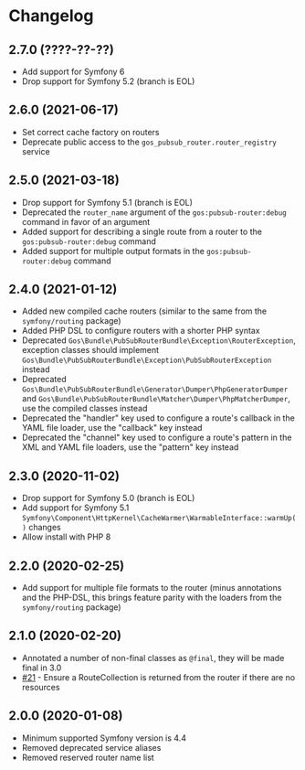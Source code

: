 # Changelog

## 2.7.0 (????-??-??)

- Add support for Symfony 6
- Drop support for Symfony 5.2 (branch is EOL)

## 2.6.0 (2021-06-17)

- Set correct cache factory on routers
- Deprecate public access to the `gos_pubsub_router.router_registry` service

## 2.5.0 (2021-03-18)

- Drop support for Symfony 5.1 (branch is EOL)
- Deprecated the `router_name` argument of the `gos:pubsub-router:debug` command in favor of an argument
- Added support for describing a single route from a router to the `gos:pubsub-router:debug` command
- Added support for multiple output formats in the `gos:pubsub-router:debug` command

## 2.4.0 (2021-01-12)

- Added new compiled cache routers (similar to the same from the `symfony/routing` package)
- Added PHP DSL to configure routers with a shorter PHP syntax
- Deprecated `Gos\Bundle\PubSubRouterBundle\Exception\RouterException`, exception classes should implement `Gos\Bundle\PubSubRouterBundle\Exception\PubSubRouterException` instead
- Deprecated `Gos\Bundle\PubSubRouterBundle\Generator\Dumper\PhpGeneratorDumper` and `Gos\Bundle\PubSubRouterBundle\Matcher\Dumper\PhpMatcherDumper`, use the compiled classes instead
- Deprecated the "handler" key used to configure a route's callback in the YAML file loader, use the "callback" key instead
- Deprecated the "channel" key used to configure a route's pattern in the XML and YAML file loaders, use the "pattern" key instead

## 2.3.0 (2020-11-02)

- Drop support for Symfony 5.0 (branch is EOL)
- Add support for Symfony 5.1 `Symfony\Component\HttpKernel\CacheWarmer\WarmableInterface::warmUp()` changes
- Allow install with PHP 8

## 2.2.0 (2020-02-25)

- Add support for multiple file formats to the router (minus annotations and the PHP-DSL, this brings feature parity with the loaders from the `symfony/routing` package)

## 2.1.0 (2020-02-20)

- Annotated a number of non-final classes as `@final`, they will be made final in 3.0
- [#21](https://github.com/GeniusesOfSymfony/PubSubRouterBundle/issues/21) - Ensure a RouteCollection is returned from the router if there are no resources

## 2.0.0 (2020-01-08)

- Minimum supported Symfony version is 4.4
- Removed deprecated service aliases
- Removed reserved router name list
